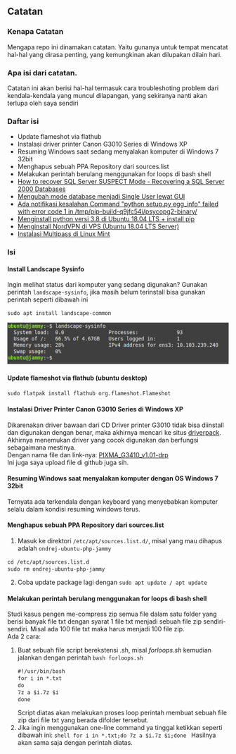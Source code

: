 ## Catatan

### Kenapa Catatan
Mengapa repo ini dinamakan catatan. Yaitu gunanya untuk tempat mencatat hal-hal yang dirasa penting, yang kemungkinan akan dilupakan dilain hari.

### Apa isi dari catatan.
Catatan ini akan berisi hal-hal termasuk cara troubleshoting problem dari kendala-kendala yang muncul dilapangan, yang sekiranya nanti akan terlupa oleh saya sendiri

### Daftar isi
* Update flameshot via flathub
* Instalasi driver printer Canon G3010 Series di Windows XP
* Resuming Windows saat sedang menyalakan komputer di Windows 7 32bit
* Menghapus sebuah PPA Repository dari sources.list
* Melakukan perintah berulang menggunakan for loops di bash shell
* [How to recover SQL Server SUSPECT Mode - Recovering a SQL Server 2000 Databases](./sql-server-suspect-mode.md)
* [Mengubah mode database menjadi Single User lewat GUI](./sql-server-2000-single-user-gui.md)
* [Ada notifikasi kesalahan Command "python setup.py egg_info" failed with error code 1 in /tmp/pip-build-q9jfc54i/psycopg2-binary/](./python-setup-egg-info.md)
* [Menginstall python versi 3.8 di Ubuntu 18.04 LTS + install pip](./python-3.8-ubuntu-bionic.md)
* [Menginstall NordVPN di VPS (Ubuntu 18.04 LTS Server)](./nordvpn-vps-ubuntu-bionic.md)
* [Instalasi Multipass di Linux Mint](./multipass-linux-mint.md)

### Isi
#### Install Landscape Sysinfo
Ingin melihat status dari komputer yang sedang digunakan? Gunakan perintah `landscape-sysinfo`, jika masih belum terinstall bisa gunakan perintah seperti dibawah ini
```shell
sudo apt install landscape-common
```
![landscape-sysinfo](./src/img/landscape-sysinfo.png)
#### Update flameshot via flathub (ubuntu desktop)
```shell
sudo flatpak install flathub org.flameshot.Flameshot
```
#### Instalasi Driver Printer Canon G3010 Series di Windows XP
Dikarenakan driver bawaan dari CD Driver printer G3010 tidak bisa diinstall dan digunakan dengan benar, maka akhirnya mencari ke situs [driverpack](driverpack.io). Akhirnya menemukan driver yang cocok digunakan dan berfungsi sebagaimana mestinya.  
Dengan nama file dan link-nya: [PIXMA_G3410_v1.01-drp](https://dl.driverpack.io/driverpacks/repack/Printer_Canon_Inkjet/PIXMA_G3410_v1.01/PIXMA_G3410_v1.01-drp.zip)  
Ini juga saya upload file di github juga sih.

#### Resuming Windows saat menyalakan komputer dengan OS Windows 7 32bit
Ternyata ada terkendala dengan keyboard yang menyebabkan komputer selalu dalam kondisi resuming windows terus. 

#### Menghapus sebuah PPA Repository dari sources.list

1. Masuk ke direktori `/etc/apt/sources.list.d/`, misal yang mau dihapus adalah `ondrej-ubuntu-php-jammy`
```shell
cd /etc/apt/sources.list.d
sudo rm ondrej-ubuntu-php-jammy
```
2. Coba update package lagi dengan `sudo apt update / apt update`

#### Melakukan perintah berulang menggunakan for loops di bash shell
Studi kasus pengen me-compress zip semua file dalam satu folder yang berisi banyak file txt dengan syarat 1 file txt menjadi sebuah file zip sendiri-sendiri. Misal ada 100 file txt maka harus menjadi 100 file zip.  
Ada 2 cara:

1. Buat sebuah file script berekstensi .sh, misal _forloops.sh_ kemudian jalankan dengan perintah `bash forloops.sh`
    ```shell
    #!/usr/bin/bash
    for i in *.txt
    do
    7z a $i.7z $i
    done
    ```
    Script diatas akan melakukan proses loop perintah membuat sebuah file zip dari file txt yang berada difolder tersebut.  
2. Jika ingin menggunakan one-line command ya tinggal ketikkan seperti dibawah ini:
        ```shell
        for i in *.txt;do 7z a $i.7z $i;done
        ```
        Hasilnya akan sama saja dengan perintah diatas.

